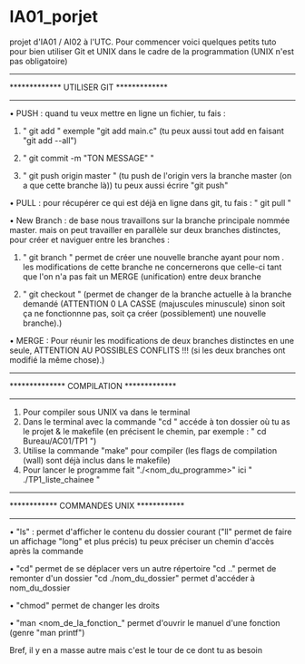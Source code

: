 # IA01_porjet
projet d'IA01 / AI02 à l'UTC. Pour commencer voici quelques petits tuto pour bien utiliser Git et UNIX dans le cadre de la programmation (UNIX n'est pas obligatoire)



****************************************
************* UTILISER GIT *************
****************************************

• PUSH : quand tu veux mettre en ligne un fichier, tu fais :

  1. " git add <nom du fichier> " exemple "git add main.c" (tu peux aussi tout add en faisant "git add --all")
  
  2. " git commit -m "TON MESSAGE" " 
  
  3. " git push origin master " (tu push de l'origin vers la branche master (on a que cette branche là)) tu peux aussi écrire "git push"


• PULL : pour récupérer ce qui est déjà en ligne dans git, tu fais :
  " git pull "
  
  
• New Branch : de base nous travaillons sur la branche principale nommée master. mais on peut travailler en parallèle sur deux branches distinctes, pour créer et naviguer entre les branches :

  1. " git branch <nomDeTaNouvelleBranche> " permet de créer une nouvelle branche ayant pour nom <nomDeTaNouvelleBranche>. les modifications de cette branche ne concernerons que celle-ci tant que l'on n'a pas fait un MERGE (unification) entre deux branche
  
  2. " git checkout <nomDUneBranche> " (permet de changer de la branche actuelle à la branche demandé <nomDUneBranche> (ATTENTION 0 LA CASSE (majuscules minuscule) sinon soit ça ne fonctionnne pas, soit ça créer (possiblement) une nouvelle branche).)
  
  
• MERGE : Pour réunir les modifications de deux branches distinctes en une seule, ATTENTION AU POSSIBLES CONFLITS !!! (si les deux branches ont modifié la même chose).) 
  
  
  
  
****************************************
************** COMPILATION *************
****************************************

1. Pour compiler sous UNIX va dans le terminal
2. Dans le terminal avec la commande "cd " accéde à ton dossier où tu as le projet & le makefile (en précisent le chemin, par exemple : " cd Bureau/AC01/TP1 ")
3. Utilise la commande "make" pour compiler (les flags de compilation (wall) sont déjà inclus dans le makefile)
4. Pour lancer le programme fait "./<nom_du_programme>" ici " ./TP1_liste_chainee "




****************************************
************ COMMANDES UNIX ************
****************************************

• "ls" : permet d'afficher le contenu du dossier courant ("ll" permet de faire un affichage "long" et plus précis) tu peux préciser un chemin d'accès après la commande

• "cd" permet de se déplacer vers un autre répertoire "cd .." permet de remonter d'un dossier "cd ./nom_du_dossier" permet d'accéder à nom_du_dossier

• "chmod" permet de changer les droits

• "man <nom_de_la_fonction_" permet d'ouvrir le manuel d'une fonction (genre "man printf")

Bref, il y en a masse autre mais c'est le tour de ce dont tu as besoin
